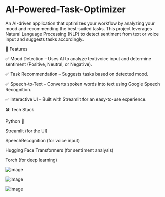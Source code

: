 # AI-Powered-Task-Optimizer
An AI-driven application that optimizes your workflow by analyzing your mood and recommending the best-suited tasks. This project leverages Natural Language Processing (NLP) to detect sentiment from text or voice input and suggests tasks accordingly.

🚀 Features

✅ Mood Detection – Uses AI to analyze text/voice input and determine sentiment (Positive, Neutral, or Negative).

✅ Task Recommendation – Suggests tasks based on detected mood.

✅ Speech-to-Text – Converts spoken words into text using Google Speech Recognition.

✅ Interactive UI – Built with Streamlit for an easy-to-use experience.

🛠️ Tech Stack

Python 🐍

Streamlit (for the UI)

SpeechRecognition (for voice input)

Hugging Face Transformers (for sentiment analysis)

Torch (for deep learning)

![image](https://github.com/user-attachments/assets/f8a7b965-ad14-43bf-8b59-cea0e3455252)

![image](https://github.com/user-attachments/assets/63013714-2c83-4023-9f4b-2f8a5b80c13d)

![image](https://github.com/user-attachments/assets/e33db652-3dcd-47b1-908e-f3e03c8c5cc2)
